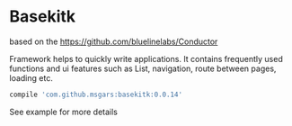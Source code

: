 # Basekitk

based on the https://github.com/bluelinelabs/Conductor 

Framework helps to quickly write applications.
It contains frequently used functions and ui features such as List, navigation, 
route between pages, loading etc.

```gradle
compile 'com.github.msgars:basekitk:0.0.14'
```

See example for more details